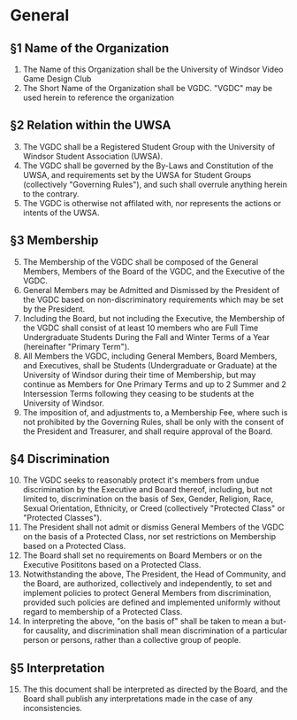 # General

## §1 Name of the Organization

1. The Name of this Organization shall be the University of Windsor Video Game Design Club
2. The Short Name of the Organization shall be VGDC. "VGDC" may be used herein to reference the organization


## §2 Relation within the UWSA

3. The VGDC shall be a Registered Student Group with the University of Windsor Student Association (UWSA).
4. The VGDC shall be governed by the By-Laws and Constitution of the UWSA, and requirements set by the UWSA for Student Groups (collectively "Governing Rules"), and such shall overrule anything herein to the contrary.
5. The VGDC is otherwise not affilated with, nor represents the actions or intents of the UWSA. 


## §3 Membership

5. The Membership of the VGDC shall be composed of the General Members, Members of the Board of the VGDC, and the Executive of the VGDC. 
6. General Members may be Admitted and Dismissed by the President of the VGDC based on non-discriminatory requirements which may be set by the President.
7. Including the Board, but not including the Executive, the Membership of the VGDC shall consist of at least 10 members who are Full Time Undergraduate Students During the Fall and Winter Terms of a Year (hereinafter "Primary Term"). 
8. All Members the VGDC, including General Members, Board Members, and Executives, shall be Students (Undergraduate or Graduate) at the University of Windsor during their time of Membership, but may continue as Members for One Primary Terms and up to 2 Summer and 2 Intersession Terms following they ceasing to be students at the University of Windsor.
9. The imposition of, and adjustments to, a Membership Fee, where such is not prohibited by the Governing Rules, shall be only with the consent of the President and Treasurer, and shall require approval of the Board. 

## §4 Discrimination

10. The VGDC seeks to reasonably protect it's members from undue discrimination by the Executive and Board thereof, including, but not limited to, discrimination on the basis of Sex, Gender, Religion, Race, Sexual Orientation, Ethnicity, or Creed (collectively "Protected Class" or "Protected Classes"). 
11. The President shall not admit or dismiss General Members of the VGDC on the basis of a Protected Class, nor set restrictions on Membership based on a Protected Class.
12. The Board shall set no requirements on Board Members or on the Executive Posititons based on a Protected Class.
13. Notwithstanding the above, The President, the Head of Community, and the Board, are authorized, collectively and independently, to set and implement policies to protect General Members from discrimination, provided such policies are defined and implemented uniformly without regard to membership of a Protected Class.
14. In interpreting the above, "on the basis of" shall be taken to mean a but-for causality, and discrimination shall mean discrimination of a particular person or persons, rather than a collective group of people.

## §5 Interpretation

15. The this document shall be interpreted as directed by the Board, and the Board shall publish any interpretations made in the case of any inconsistencies.